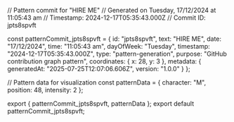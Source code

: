 // Pattern commit for "HIRE ME"
// Generated on Tuesday, 17/12/2024 at 11:05:43 am
// Timestamp: 2024-12-17T05:35:43.000Z
// Commit ID: jpts8spvft

const patternCommit_jpts8spvft = {
  id: "jpts8spvft",
  text: "HIRE ME",
  date: "17/12/2024",
  time: "11:05:43 am",
  dayOfWeek: "Tuesday",
  timestamp: "2024-12-17T05:35:43.000Z",
  type: "pattern-generation",
  purpose: "GitHub contribution graph pattern",
  coordinates: {
    x: 28,
    y: 3
  },
  metadata: {
    generatedAt: "2025-07-25T12:07:06.606Z",
    version: "1.0.0"
  }
};

// Pattern data for visualization
const patternData = {
  character: "M",
  position: 48,
  intensity: 2
};

export { patternCommit_jpts8spvft, patternData };
export default patternCommit_jpts8spvft;
